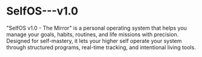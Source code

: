 # SelfOS---v1.0
"SelfOS v1.0 - The Mirror" is a personal operating system that helps you manage your goals, habits, routines, and life missions with precision. Designed for self-mastery, it lets your higher self operate your system through structured programs, real-time tracking, and intentional living tools.
